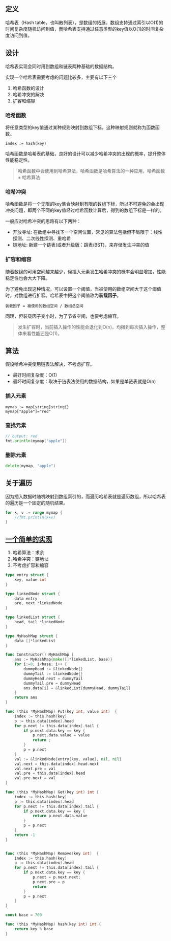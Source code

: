 ## 定义
哈希表（Hash table，也叫散列表），是数组的拓展。数组支持通过索引以O(1)的时间复杂度随机访问到值，而哈希表支持通过任意类型的key值以O(1)的时间复杂度访问到值。

## 设计
哈希表实现会同时用到数组和链表两种基础的数据结构。

实现一个哈希表需要考虑的问题比较多，主要有以下三个
1. 哈希函数的设计
2. 哈希冲突的解决
3. 扩容和缩容

### 哈希函数
将任意类型的key值通过某种规则映射到数组下标，这种映射规则就称为函数函数。
```
index := hash(key)
```
哈希函数是哈希表的基础，良好的设计可以减少哈希冲突的出现的概率，提升整体性能稳定性。
> 哈希函数中会使用到哈希算法，哈希函数是哈希算法的一种应用，哈希函数 ≠ 哈希算法


### 哈希冲突
哈希函数是将一个无限的key集合映射到有限的数组下标，所以不可避免的会出现冲突问题，即两个不同的key值经过哈希函数计算后，得到的数组下标是一样的。

一般应对哈希冲突的思路有以下两种：
- 开放寻址: 在数组中寻找下一个空闲位置，常见的算法包括但不局限于：线性探测、二次线性探测、重哈希
- 链地址: 新建一个链表(或者升级版：跳表/BST)，来存储发生冲突的值

### 扩容和缩容
随着数组的可用空间越来越少，候插入元素发生哈希冲突的概率会明显增加，性能稳定性也会大大下降。

为了避免出现这种情况，可以设置一个阈值，当被使用的数组空间大于这个阈值时，对数组进行扩容。哈希表中把这个阈值称为**装载因子**。
```
装载因子 = 被使用的数组空间 / 数组总空间
```
同理，但装载因子变小时，为了节省空间，也要考虑缩容。

> 发生扩容时，当前插入操作的性能会退化到O(n)，均摊到每次插入操作，整体来看性能还是O(1)。

## 算法
假设哈希冲突使用链表法解决，不考虑扩容。
- 最好时间复杂度：O(1)
- 最坏时间复杂度：取决于链表法使用的数据结构，如果是单链表就是O(n)


### 插入元素
```
mymap := map[string]string{}
mymap["apple"]="red"
```
### 查找元素
```go
// output: red
fmt.println(mymap["apple"])
```

### 删除元素
```go
delete(mymap, "apple")
```
## 关于遍历
因为插入数据时随机映射到数组索引的，而遍历哈希表就是遍历数组，所以哈希表的遍历是一个固定的随机结果。
```go
for k, v := range mymap {
    //fmt.println(k+v)
}
```

## [一个简单的实现](https://leetcode.cn/problems/design-hashmap/)
1. 哈希算法：求余
2. 哈希冲突：链地址
3. 不考虑扩容和缩容

```go
type entry struct {
    key, value int
}

type linkedNode struct {
    data entry
    pre, next *linkedNode
}

type linkedList struct {
    head, tail *linkedNode
}

type MyHashMap struct {
    data []*linkedList
}

func Constructor() MyHashMap {
    ans := MyHashMap{make([]*linkedList, base)}   
    for i:=0; i<base; i++ {
        dummyHead := &linkedNode{}
        dummyTail := &linkedNode{}
        dummyHead.next = dummyTail
        dummyTail.pre = dummyHead
        ans.data[i] = &linkedList{dummyHead, dummyTail}
    }
    return ans
}

func (this *MyHashMap) Put(key int, value int)  {
    index := this.hash(key)
    p := this.data[index].head
    for p.next != this.data[index].tail {
        if p.next.data.key == key {
            p.next.data.value = value
            return ;
        }
        p = p.next
    }
    val := &linkedNode{entry{key, value}, nil, nil}
    val.next = this.data[index].head.next
    val.next.pre = val
    val.pre = this.data[index].head
    val.pre.next = val
}

func (this *MyHashMap) Get(key int) int {
    index := this.hash(key)
    p := this.data[index].head
    for p.next != this.data[index].tail {
        if p.next.data.key == key {
            return p.next.data.value
        }
        p = p.next
    }
    return -1
}


func (this *MyHashMap) Remove(key int)  {
    index := this.hash(key)
    p := this.data[index].head
    for p.next != this.data[index].tail {
        if p.next.data.key == key {
            p.next = p.next.next;
            p.next.pre = p
            return
        }
        p = p.next
    }
}

const base = 769

func (this *MyHashMap) hash(key int) int {
    return key % base
}
```
